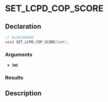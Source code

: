 # SET_LCPD_COP_SCORE

## Declaration
```cpp
// 0x39C6699D
void SET_LCPD_COP_SCORE(int);
```

### Arguments
- **int**

### Results

## Description
